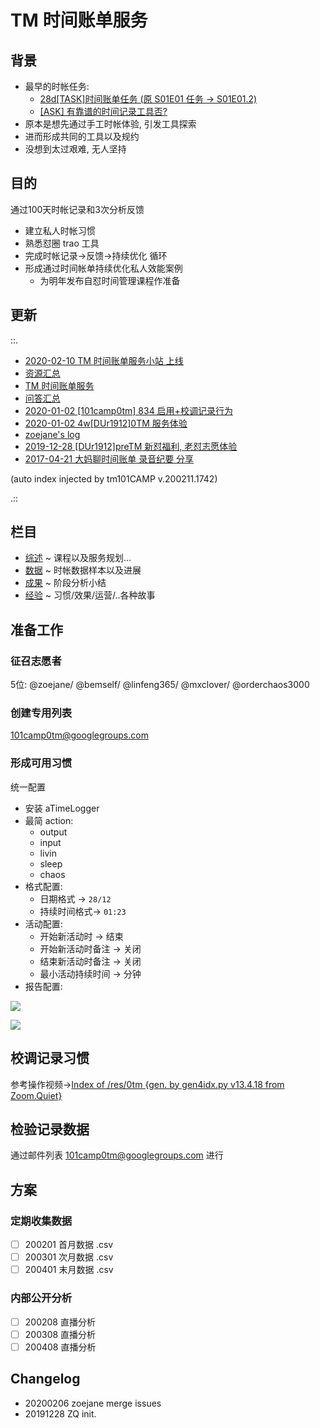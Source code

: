 # TM 时间账单服务

## 背景

- 最早的时帐任务:
    + [28d\[TASK\]时间账单任务 (原 S01E01 任务 -> S01E01.2)](https://github.com/DebugUself/du4proto/issues/2)
    + [\[ASK\] 有靠谱的时间记录工具否?](https://github.com/DebugUself/du4proto/issues/3)
- 原本是想先通过手工时帐体验, 引发工具探索
- 进而形成共同的工具以及规约
- 没想到太过艰难, 无人坚持

## 目的

通过100天时帐记录和3次分析反馈

- 建立私人时帐习惯
- 熟悉怼圈 trao 工具
- 完成时帐记录->反馈->持续优化 循环
- 形成通过时间帐单持续优化私人效能案例
    + 为明年发布自怼时间管理课程作准备

## 更新

::.

- [ 2020-02-10 TM 时间账单服务小站 上线](2record/200210-zoe-site.md)
- [ 资源汇总](1overview/200209-0tm-zoe-resources.md)
- [ TM 时间账单服务](1overview/200209-0tm-zoe-readme.md)
- [ 问答汇总](1overview/200209-0tm-zoe-qa.md)
- [ 2020-01-02 [101camp0tm] 834 启用+校调记录行为](2record/200102-du-zq-mail.md)
- [ 2020-01-02  4w[DUr1912]0TM 服务体验](2record/200102-du-zq-issue.md)
- [ zoejane's log](2record/191228-log-zoejane.md)
- [ 2019-12-28  [DUr1912]preTM 新怼福利, 老怼志愿体验](2record/191228-du-zq-issue.md)
- [ 2017-04-21 大妈聊时间账单 录音纪要 分享](2record/170421-dama-tm-podcast.md)

(auto index injected by tm101CAMP v.200211.1742) 

.::



## 栏目


- [综述](1overview/) ~ 课程以及服务规划...
- [数据](2record/) ~ 时帐数据样本以及进展
- [成果](3work/) ~ 阶段分析小结
- [经验](4experience/) ~ 习惯/效果/运营/..各种故事


## 准备工作

### 征召志愿者

5位: @zoejane/ @bemself/ @linfeng365/ @mxclover/ @orderchaos3000 

### 创建专用列表

101camp0tm@googlegroups.com

### 形成可用习惯

统一配置

* 安装 aTimeLogger 
* 最简 action:
    - output
    - input
    - livin
    - sleep
    - chaos
* 格式配置:
    - 日期格式 -> `28/12`
    - 持续时间格式-> `01:23`
* 活动配置:
    - 开始新活动时 -> 结束
    - 开始新活动时备注 -> 关闭
    - 结束新活动时备注 -> 关闭
    - 最小活动持续时间 -> 分钟
* 报告配置:

![](https://user-images.githubusercontent.com/22494/71803163-fb73f980-309a-11ea-981c-5d602d734d9b.jpeg)

![](https://user-images.githubusercontent.com/22494/71803191-0f1f6000-309b-11ea-8094-cff400fc39e8.jpeg)
    
## 校调记录习惯

参考操作视频->[Index of /res/0tm {gen. by gen4idx.py v13.4.18 from Zoom.Quiet}](http://101.zoomquiet.top/res/0tm/index.html)

## 检验记录数据 

通过邮件列表  101camp0tm@googlegroups.com 进行

## 方案

### 定期收集数据
+ [ ] 200201 首月数据 .csv
+ [ ] 200301 次月数据 .csv
+ [ ] 200401 末月数据 .csv

### 内部公开分析
+ [ ] 200208 直播分析
+ [ ] 200308 直播分析
+ [ ] 200408 直播分析

## Changelog

- 20200206 zoejane merge issues
- 20191228 ZQ init.
